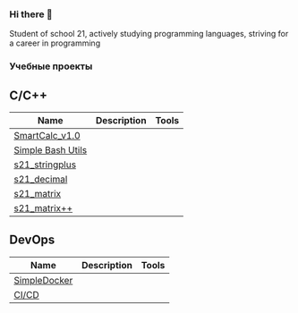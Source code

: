 ### Hi there 👋
Student of school 21, actively studying programming languages, striving for a career in programming

### Учебные проекты
## C/C++
| Name          | Description        | Tools |
| ------------- |:------------------:| -----:|
|[SmartCalc_v1.0](https://github.com/Airat1997/SmartCalc_v1.0) |     |  |
|[Simple Bash Utils](https://github.com/Airat1997/Simple-Bash-Utils)     |  |    |
|[s21_stringplus](https://github.com/Airat1997/s21_stringplus)|          |     |
|[s21_decimal](https://github.com/Airat1997/s21_decimal) | | |
|[s21_matrix](https://github.com/Airat1997/s21_matrix-) | | |
|[s21_matrix++](https://github.com/Airat1997/s21_matrix-C-) | | |
## DevOps
| Name          | Description        | Tools |
| ------------- |:------------------:| -----:|
|[SimpleDocker](https://github.com/Airat1997/SimpleDocker)|||
|[CI/CD](https://github.com/Airat1997/CICD)|||
